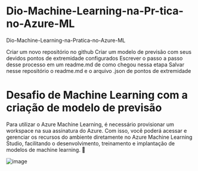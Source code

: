 # Dio-Machine-Learning-na-Pr-tica-no-Azure-ML
Dio-Machine-Learning-na-Pratica-no-Azure-ML

Criar um novo repositório no github
Criar um modelo de previsão com seus devidos pontos de extremidade configurados
Escrever o passo a passo desse processo em um readme.md de como chegou nessa etapa
Salvar nesse repositório o readme.md e o arquivo .json de pontos de extremidade

# Desafio de Machine Learning com a criação de modelo de previsão

Para utilizar o Azure Machine Learning, é necessário provisionar um workspace na sua assinatura do Azure. Com isso, você poderá acessar e gerenciar os recursos do ambiente diretamente no Azure Machine Learning Studio, facilitando o desenvolvimento, treinamento e implantação de modelos de machine learning. 🚀

![image](https://github.com/user-attachments/assets/704001ce-40c1-4cb1-aaf8-ee448f12abbd)
